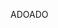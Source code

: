 <span data-ttu-id="8c427-101">ADO</span><span class="sxs-lookup"><span data-stu-id="8c427-101">ADO</span></span>